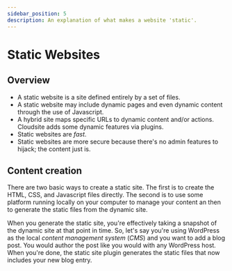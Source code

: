 ```yaml
---
sidebar_position: 5
description: An explanation of what makes a website 'static'.
---
```

# Static Websites

## Overview

- A static website is a site defined entirely by a set of files.
- A static website may include dynamic pages and even dynamic content through the use of Javascript.
- A hybrid site maps specific URLs to dynamic content and/or actions. Cloudsite adds some dynamic features via plugins.
- Static websites are _fast_.
- Static websites are more secure because there's no admin features to hijack; the content just is.

## Content creation

There are two basic ways to create a static site. The first is to create the HTML, CSS, and Javascript files directly. The second is to use some platform running locally on your computer to manage your content an then to generate the static files from the dynamic site.

When you generate the static site, you're effectively taking a snapshot of the dynamic site at that point in time. So, let's say you're using WordPress as the local _content management system_ (_CMS_) and you want to add a blog post. You would author the post like you would with any WordPress host. When you're done, the static site plugin generates the static files that now includes your new blog entry.